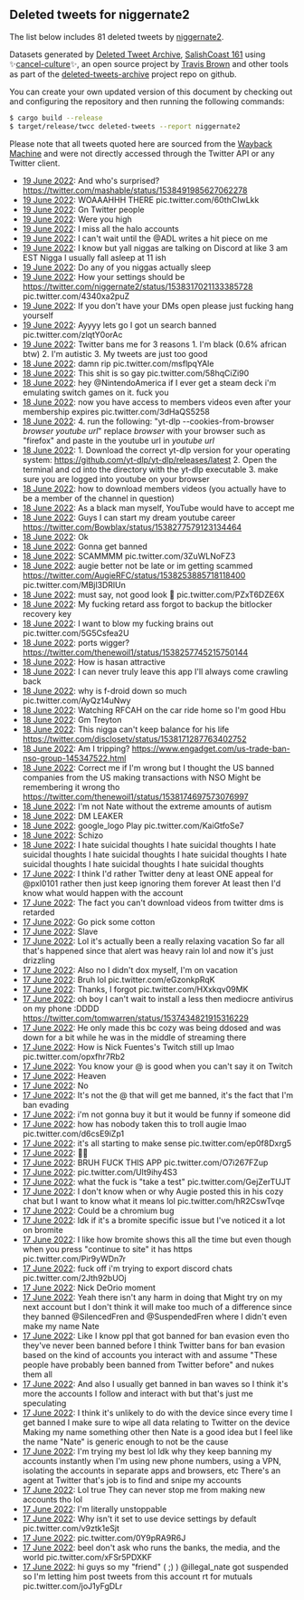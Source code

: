 ## Deleted tweets for niggernate2

The list below includes 81 deleted tweets by
[niggernate2](https://twitter.com/niggernate2).



Datasets generated by [Deleted Tweet Archive](https://twitter.com/deletedtweet161), 
[SalishCoast 161](https://twitter.com/SalishCoastA) using 
✨[cancel-culture](https://github.com/travisbrown/cancel-culture)✨, an open source project by 
[Travis Brown](https://twitter.com/travisbrown) and other tools as part of the 
[deleted-tweets-archive](https://github.com/salcoast/deleted-tweets-archive/) project repo on github.

You can create your own updated version of this document by checking out and configuring the
repository and then running the following commands:

```bash
$ cargo build --release
$ target/release/twcc deleted-tweets --report niggernate2
```

Please note that all tweets quoted here are sourced from the
[Wayback Machine](https://web.archive.org) and were not directly accessed through the Twitter API or
any Twitter client.

* [19 June 2022](https://web.archive.org/web/20220619124020/https://twitter.com/niggernate2/status/1538501837464158213): And who's surprised? https://twitter.com/mashable/status/1538491985627062278 <!--1538501837464158213-->
* [19 June 2022](https://web.archive.org/web/20220619033913/https://twitter.com/niggernate2/status/1538365547007594496): WOAAAHHH THERE pic.twitter.com/60thCIwLkk <!--1538365547007594496-->
* [19 June 2022](https://web.archive.org/web/20220619033608/https://twitter.com/niggernate2/status/1538364863277326336): Gn Twitter people <!--1538364863277326336-->
* [19 June 2022](https://web.archive.org/web/20220619033333/https://twitter.com/niggernate2/status/1538364184529887232): Were you high <!--1538364184529887232-->
* [19 June 2022](https://web.archive.org/web/20220619032819/https://twitter.com/niggernate2/status/1538362900150091778): I miss all the halo accounts <!--1538362900150091778-->
* [19 June 2022](https://web.archive.org/web/20220619032032/https://twitter.com/niggernate2/status/1538360887022608386): I can't wait until the  @ADL  writes a hit piece on me <!--1538360887022608386-->
* [19 June 2022](https://web.archive.org/web/20220619022733/https://twitter.com/niggernate2/status/1538347132629012480): I know but yall niggas are talking on Discord at like 3 am EST  Nigga I usually fall asleep at 11 ish <!--1538347132629012480-->
* [19 June 2022](https://web.archive.org/web/20220619021716/https://twitter.com/niggernate2/status/1538344592701022212): Do any of you niggas actually sleep <!--1538344592701022212-->
* [19 June 2022](https://web.archive.org/web/20220619021503/https://twitter.com/niggernate2/status/1538343855296225280): How your settings should be  https://twitter.com/niggernate2/status/1538317021133385728  pic.twitter.com/4340xa2puZ <!--1538343855296225280-->
* [19 June 2022](https://web.archive.org/web/20220619003819/https://twitter.com/niggernate2/status/1538317021133385728): If you don't have your DMs open please just fucking hang yourself <!--1538317021133385728-->
* [19 June 2022](https://web.archive.org/web/20220619001821/https://twitter.com/niggernate2/status/1538311332725915651): Ayyyy lets go I got un search banned pic.twitter.com/zlqtY0orAc <!--1538311332725915651-->
* [19 June 2022](https://web.archive.org/web/20220619003437/https://twitter.com/niggernate2/status/1538310900490375168): Twitter bans me for 3 reasons 1. I'm black (0.6% african btw) 2. I'm autistic 3. My tweets are just too good <!--1538310900490375168-->
* [18 June 2022](https://web.archive.org/web/20220619004424/https://twitter.com/niggernate2/status/1538308859818921986): damn rip pic.twitter.com/msflpqYAle <!--1538308859818921986-->
* [18 June 2022](https://web.archive.org/web/20220619003332/https://twitter.com/niggernate2/status/1538307720306167808): This shit is so gay pic.twitter.com/58hqCiZi90 <!--1538307720306167808-->
* [18 June 2022](https://web.archive.org/web/20220619002231/https://twitter.com/niggernate2/status/1538307052300271617): hey  @NintendoAmerica  if I ever get a steam deck i'm emulating switch games on it. fuck you <!--1538307052300271617-->
* [18 June 2022](https://web.archive.org/web/20220619003526/https://twitter.com/niggernate2/status/1538306458760228864): now you have access to members videos even after your membership expires pic.twitter.com/3dHaQS5258 <!--1538306458760228864-->
* [18 June 2022](https://web.archive.org/web/20220618234028/https://twitter.com/niggernate2/status/1538305630158602246): 4. run the following: "yt-dlp --cookies-from-browser *browser* *youtube url*" replace *browser* with your browser such as "firefox" and paste in the youtube url in *youtube url* <!--1538305632184549376-->
* [18 June 2022](https://web.archive.org/web/20220618234028/https://twitter.com/niggernate2/status/1538305630158602246): 1. Download the correct yt-dlp version for your operating system:  https://github.com/yt-dlp/yt-dlp/releases/latest  2. Open the terminal and cd into the directory with the yt-dlp executable 3. make sure you are logged into youtube on your browser <!--1538305631135883265-->
* [18 June 2022](https://web.archive.org/web/20220618234028/https://twitter.com/niggernate2/status/1538305630158602246): how to download members videos (you actually have to be a member of the channel in question) <!--1538305630158602246-->
* [18 June 2022](https://web.archive.org/web/20220618221637/https://twitter.com/niggernate2/status/1538284476421349378): As a black man myself, YouTube would have to accept me <!--1538284476421349378-->
* [18 June 2022](https://web.archive.org/web/20220618221613/https://twitter.com/niggernate2/status/1538284304618463234): Guys I can start my dream youtube career https://twitter.com/Bowblax/status/1538277579123134464 <!--1538284304618463234-->
* [18 June 2022](https://web.archive.org/web/20220618214056/https://twitter.com/niggernate2/status/1538275377449209856): Ok <!--1538275560308211713-->
* [18 June 2022](https://web.archive.org/web/20220618214056/https://twitter.com/niggernate2/status/1538275377449209856): Gonna get banned <!--1538275377449209856-->
* [18 June 2022](https://web.archive.org/web/20220618213132/https://twitter.com/niggernate2/status/1538273148499644418): SCAMMMM pic.twitter.com/3ZuWLNoFZ3 <!--1538273148499644418-->
* [18 June 2022](https://web.archive.org/web/20220618213030/https://twitter.com/niggernate2/status/1538272809398444034): augie better not be late or im getting scammed  https://twitter.com/AugieRFC/status/1538253885718118400  pic.twitter.com/MBjl3DRlUn <!--1538272809398444034-->
* [18 June 2022](https://web.archive.org/web/20220618212314/https://twitter.com/niggernate2/status/1538271100475424768): must say, not good look 😬 pic.twitter.com/PZxT6DZE6X <!--1538271100475424768-->
* [18 June 2022](https://web.archive.org/web/20220618205021/https://twitter.com/niggernate2/status/1538262672180928512): My fucking retard ass forgot to backup the bitlocker recovery key <!--1538262775079763972-->
* [18 June 2022](https://web.archive.org/web/20220618205021/https://twitter.com/niggernate2/status/1538262672180928512): I want to blow my fucking brains out pic.twitter.com/5G5Csfea2U <!--1538262672180928512-->
* [18 June 2022](https://web.archive.org/web/20220618203918/https://twitter.com/niggernate2/status/1538260003185954816): ports wigger? https://twitter.com/thenewoil1/status/1538257745215750144 <!--1538260003185954816-->
* [18 June 2022](https://web.archive.org/web/20220618201518/https://twitter.com/niggernate2/status/1538253941149995015): How is hasan attractive <!--1538253941149995015-->
* [18 June 2022](https://web.archive.org/web/20220618200553/https://twitter.com/niggernate2/status/1538251509669978113): I can never truly leave this app I'll always come crawling back <!--1538251509669978113-->
* [18 June 2022](https://web.archive.org/web/20220618175135/https://twitter.com/niggernate2/status/1538217766494384130): why is f-droid down so much pic.twitter.com/AyQz14uNwy <!--1538217766494384130-->
* [18 June 2022](https://web.archive.org/web/20220618154326/https://twitter.com/niggernate2/status/1538185488191856640): Watching RFCAH on the car ride home so I'm good Hbu <!--1538185488191856640-->
* [18 June 2022](https://web.archive.org/web/20220618153914/https://twitter.com/niggernate2/status/1538184509170106370): Gm Treyton <!--1538184509170106370-->
* [18 June 2022](https://web.archive.org/web/20220618151819/https://twitter.com/niggernate2/status/1538179191870480384): This nigga can't keep balance for his life https://twitter.com/disclosetv/status/1538171287763402752 <!--1538179191870480384-->
* [18 June 2022](https://web.archive.org/web/20220618151758/https://twitter.com/niggernate2/status/1538179059435323392): Am I tripping? https://www.engadget.com/us-trade-ban-nso-group-145347522.html <!--1538179059435323392-->
* [18 June 2022](https://web.archive.org/web/20220618151355/https://twitter.com/niggernate2/status/1538178046963900416): Correct me if I'm wrong but I thought the US banned companies from the US making transactions with NSO Might be remembering it wrong tho https://twitter.com/thenewoil1/status/1538174697573076997 <!--1538178046963900416-->
* [18 June 2022](https://web.archive.org/web/20220618150739/https://twitter.com/niggernate2/status/1538175650586140672): I'm not Nate without the extreme amounts of autism <!--1538175650586140672-->
* [18 June 2022](https://web.archive.org/web/20220618150701/https://twitter.com/niggernate2/status/1538175284830248961): DM LEAKER <!--1538175284830248961-->
* [18 June 2022](https://web.archive.org/web/20220618124550/https://twitter.com/niggernate2/status/1538140785190789120): google_logo Play pic.twitter.com/KaiGtfoSe7 <!--1538140785190789120-->
* [18 June 2022](https://web.archive.org/web/20220618014330/https://twitter.com/niggernate2/status/1537973935618150402): Schizo <!--1537973935618150402-->
* [18 June 2022](https://web.archive.org/web/20220618011252/https://twitter.com/niggernate2/status/1537966410529312768): I hate suicidal thoughts I hate suicidal thoughts I hate suicidal thoughts I hate suicidal thoughts I hate suicidal thoughts I hate suicidal thoughts I hate suicidal thoughts I hate suicidal thoughts <!--1537966410529312768-->
* [17 June 2022](https://web.archive.org/web/20220617235657/https://twitter.com/niggernate2/status/1537946479876222976): I think I'd rather Twitter deny at least ONE appeal for  @pxl0101  rather then just keep ignoring them forever At least then I'd know what would happen with the account <!--1537946479876222976-->
* [17 June 2022](https://web.archive.org/web/20220617233140/https://twitter.com/niggernate2/status/1537941004149436417): The fact you can't download videos from twitter dms is retarded <!--1537941004149436417-->
* [17 June 2022](https://web.archive.org/web/20220617225913/https://twitter.com/niggernate2/status/1537932179023331329): Go pick some cotton <!--1537932284824653824-->
* [17 June 2022](https://web.archive.org/web/20220617225913/https://twitter.com/niggernate2/status/1537932179023331329): Slave <!--1537932179023331329-->
* [17 June 2022](https://web.archive.org/web/20220617225259/https://twitter.com/niggernate2/status/1537931299339440128): Lol it's actually been a really relaxing vacation So far all that's happened since that alert was heavy rain lol and now it's just drizzling <!--1537931299339440128-->
* [17 June 2022](https://web.archive.org/web/20220617224029/https://twitter.com/niggernate2/status/1537928045905911809): Also no I didn't dox myself, I'm on vacation <!--1537928136074985472-->
* [17 June 2022](https://web.archive.org/web/20220617224029/https://twitter.com/niggernate2/status/1537928045905911809): Bruh lol pic.twitter.com/eGzonkpRqK <!--1537928045905911809-->
* [17 June 2022](https://web.archive.org/web/20220617221435/https://twitter.com/niggernate2/status/1537921302110949376): Thanks, I forgot pic.twitter.com/HXxkqv09MK <!--1537921302110949376-->
* [17 June 2022](https://web.archive.org/web/20220617213509/https://twitter.com/niggernate2/status/1537911438466899968): oh boy I can't wait to install a less then mediocre antivirus on my phone :DDDD https://twitter.com/tomwarren/status/1537434821915316229 <!--1537911438466899968-->
* [17 June 2022](https://web.archive.org/web/20220617212351/https://twitter.com/niggernate2/status/1537908765185388546): He only made this bc cozy was being ddosed and was down for a bit while he was in the middle of streaming there <!--1537908897637249029-->
* [17 June 2022](https://web.archive.org/web/20220617212351/https://twitter.com/niggernate2/status/1537908765185388546): How is Nick Fuentes's Twitch still up lmao pic.twitter.com/opxfhr7Rb2 <!--1537908765185388546-->
* [17 June 2022](https://web.archive.org/web/20220617212326/https://twitter.com/niggernate2/status/1537908393347674112): You know your @ is good when you can't say it on Twitch <!--1537908393347674112-->
* [17 June 2022](https://web.archive.org/web/20220617210538/https://twitter.com/niggernate2/status/1537903634758782976): Heaven <!--1537903634758782976-->
* [17 June 2022](https://web.archive.org/web/20220617202438/https://twitter.com/niggernate2/status/1537893814026743812): No <!--1537893814026743812-->
* [17 June 2022](https://web.archive.org/web/20220617201921/https://twitter.com/niggernate2/status/1537892572009402373): It's not the @ that will get me banned, it's the fact that I'm ban evading <!--1537892572009402373-->
* [17 June 2022](https://web.archive.org/web/20220617191603/https://twitter.com/niggernate2/status/1537876640637898752): i'm not gonna buy it but it would be funny if someone did <!--1537876640637898752-->
* [17 June 2022](https://web.archive.org/web/20220617191453/https://twitter.com/niggernate2/status/1537876095453671425): how has nobody taken this to troll augie lmao pic.twitter.com/d6csE9iZp1 <!--1537876095453671425-->
* [17 June 2022](https://web.archive.org/web/20220617185447/https://twitter.com/niggernate2/status/1537871255507959809): it's all starting to make sense pic.twitter.com/ep0f8Dxrg5 <!--1537871255507959809-->
* [17 June 2022](https://web.archive.org/web/20220617185436/https://twitter.com/niggernate2/status/1537871205574885380): 🙏🏻 <!--1537871205574885380-->
* [17 June 2022](https://web.archive.org/web/20220617184954/https://twitter.com/niggernate2/status/1537870054083252224): BRUH FUCK THIS APP pic.twitter.com/O7i267FZup <!--1537870054083252224-->
* [17 June 2022](https://web.archive.org/web/20220617184629/https://twitter.com/niggernate2/status/1537869253520642048): pic.twitter.com/Ult9ihy4S3 <!--1537869253520642048-->
* [17 June 2022](https://web.archive.org/web/20220617184205/https://twitter.com/niggernate2/status/1537868027017961473): what the fuck is "take a test" pic.twitter.com/GejZerTUJT <!--1537868027017961473-->
* [17 June 2022](https://web.archive.org/web/20220617183723/https://twitter.com/niggernate2/status/1537866777127964672): I don't know when or why Augie posted this in his cozy chat but I want to know what it means lol pic.twitter.com/hR2CswTvqe <!--1537866777127964672-->
* [17 June 2022](https://web.archive.org/web/20220617183604/https://twitter.com/niggernate2/status/1537866501667143686): Could be a chromium bug <!--1537866532486782976-->
* [17 June 2022](https://web.archive.org/web/20220617183604/https://twitter.com/niggernate2/status/1537866501667143686): Idk if it's a bromite specific issue but I've noticed it a lot on bromite <!--1537866501667143686-->
* [17 June 2022](https://web.archive.org/web/20220617183604/https://twitter.com/niggernate2/status/1537866501667143686): I like how bromite shows this all the time but even though when you press "continue to site" it has https pic.twitter.com/Pir9yWDn7r <!--1537866266056212483-->
* [17 June 2022](https://web.archive.org/web/20220617165549/https://twitter.com/niggernate2/status/1537841129718259712): fuck off i'm trying to export discord chats pic.twitter.com/2Jth92bUOj <!--1537841129718259712-->
* [17 June 2022](https://web.archive.org/web/20220617161424/https://twitter.com/niggernate2/status/1537830853451173889): Nick DeOrio moment <!--1537830853451173889-->
* [17 June 2022](https://web.archive.org/web/20220617150907/https://twitter.com/niggernate2/status/1537814241671012355): Yeah there isn't any harm in doing that Might try on my next account but I don't think it will make too much of a difference since they banned  @SilencedFren  and  @SuspendedFren  where I didn't even make my name Nate <!--1537814241671012355-->
* [17 June 2022](https://web.archive.org/web/20220617172826/https://twitter.com/niggernate2/status/1537812373028974593): Like I know ppl that got banned for ban evasion even tho they've never been banned before I think Twitter bans for ban evasion based on the kind of accounts you interact with and assume "These people have probably been banned from Twitter before" and nukes them all <!--1537812830455463938-->
* [17 June 2022](https://web.archive.org/web/20220617172826/https://twitter.com/niggernate2/status/1537812373028974593): And also I usually get banned in ban waves so I think it's more the accounts I follow and interact with but that's just me speculating <!--1537812602985795584-->
* [17 June 2022](https://web.archive.org/web/20220617172826/https://twitter.com/niggernate2/status/1537812373028974593): I think it's unlikely to do with the device since every time I get banned I make sure to wipe all data relating to Twitter on the device Making my name something other then Nate is a good idea but I feel like the name "Nate" is generic enough to not be the cause <!--1537812373028974593-->
* [17 June 2022](https://web.archive.org/web/20220617145715/https://twitter.com/niggernate2/status/1537811363724132354): I'm trying my best lol Idk why they keep banning my accounts instantly when I'm using new phone numbers, using a VPN, isolating the accounts in separate apps and browsers, etc There's an agent at Twitter that's job is to find and snipe my accounts <!--1537811363724132354-->
* [17 June 2022](https://web.archive.org/web/20220617145502/https://twitter.com/niggernate2/status/1537810856112685056): Lol true They can never stop me from making new accounts tho lol <!--1537810856112685056-->
* [17 June 2022](https://web.archive.org/web/20220617145304/https://twitter.com/niggernate2/status/1537810274920587264): I'm literally unstoppable <!--1537810274920587264-->
* [17 June 2022](https://web.archive.org/web/20220617142003/https://twitter.com/niggernate2/status/1537802066994810881): Why isn't it set to use device settings by default pic.twitter.com/v9ztk1eSjt <!--1537802066994810881-->
* [17 June 2022](https://web.archive.org/web/20220617141523/https://twitter.com/niggernate2/status/1537800712863813632): pic.twitter.com/0Y9pRA9R6J <!--1537800712863813632-->
* [17 June 2022](https://web.archive.org/web/20220617141205/https://twitter.com/niggernate2/status/1537799978596311040): beel don't ask who runs the banks, the media, and the world pic.twitter.com/xFSr5PDXKF <!--1537799978596311040-->
* [17 June 2022](https://web.archive.org/web/20220617140321/https://twitter.com/niggernate2/status/1537797894996119555): hi guys so my "friend" ( ;)  )  @illegal_nate  got suspended so I'm letting him post tweets from this account rt for mutuals pic.twitter.com/joJ1yFgDLr <!--1537797894996119555-->
